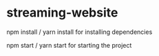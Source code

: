 # streaming-website

npm install / yarn install for installing dependencies

npm start / yarn start for starting the project
